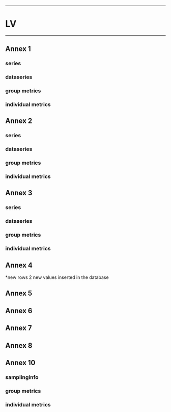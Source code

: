 -----------------------------------------------------------
# LV
-----------------------------------------------------------

## Annex 1

### series

### dataseries


### group metrics


### individual metrics

## Annex 2

### series

### dataseries


### group metrics


### individual metrics



## Annex 3

### series

### dataseries


### group metrics


### individual metrics



## Annex 4

*new rows
2 new values inserted in the database

## Annex 5



## Annex 6



## Annex 7



## Annex 8



## Annex 10

### samplinginfo


### group metrics


### individual metrics

